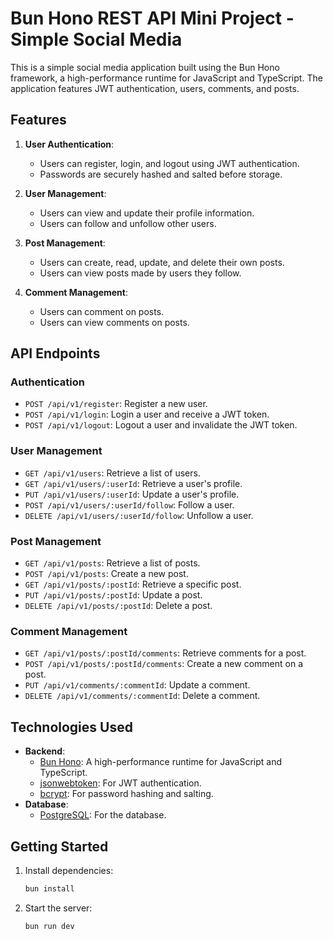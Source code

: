 # Bun Hono REST API Mini Project - Simple Social Media

This is a simple social media application built using the Bun Hono framework, a high-performance runtime for JavaScript and TypeScript. The application features JWT authentication, users, comments, and posts.

## Features

1. **User Authentication**:

   - Users can register, login, and logout using JWT authentication.
   - Passwords are securely hashed and salted before storage.

2. **User Management**:

   - Users can view and update their profile information.
   - Users can follow and unfollow other users.

3. **Post Management**:

   - Users can create, read, update, and delete their own posts.
   - Users can view posts made by users they follow.

4. **Comment Management**:
   - Users can comment on posts.
   - Users can view comments on posts.

## API Endpoints

### Authentication

- `POST /api/v1/register`: Register a new user.
- `POST /api/v1/login`: Login a user and receive a JWT token.
- `POST /api/v1/logout`: Logout a user and invalidate the JWT token.

### User Management

- `GET /api/v1/users`: Retrieve a list of users.
- `GET /api/v1/users/:userId`: Retrieve a user's profile.
- `PUT /api/v1/users/:userId`: Update a user's profile.
- `POST /api/v1/users/:userId/follow`: Follow a user.
- `DELETE /api/v1/users/:userId/follow`: Unfollow a user.

### Post Management

- `GET /api/v1/posts`: Retrieve a list of posts.
- `POST /api/v1/posts`: Create a new post.
- `GET /api/v1/posts/:postId`: Retrieve a specific post.
- `PUT /api/v1/posts/:postId`: Update a post.
- `DELETE /api/v1/posts/:postId`: Delete a post.

### Comment Management

- `GET /api/v1/posts/:postId/comments`: Retrieve comments for a post.
- `POST /api/v1/posts/:postId/comments`: Create a new comment on a post.
- `PUT /api/v1/comments/:commentId`: Update a comment.
- `DELETE /api/v1/comments/:commentId`: Delete a comment.

## Technologies Used

- **Backend**:
  - [Bun Hono](https://bun.sh/docs/hono): A high-performance runtime for JavaScript and TypeScript.
  - [jsonwebtoken](https://www.npmjs.com/package/jsonwebtoken): For JWT authentication.
  - [bcrypt](https://www.npmjs.com/package/bcrypt): For password hashing and salting.
- **Database**:
  - [PostgreSQL](https://www.postgresql.org): For the database.

## Getting Started

1. Install dependencies:

   ```bash
   bun install
   ```

2. Start the server:
   ```bash
   bun run dev
   ```
